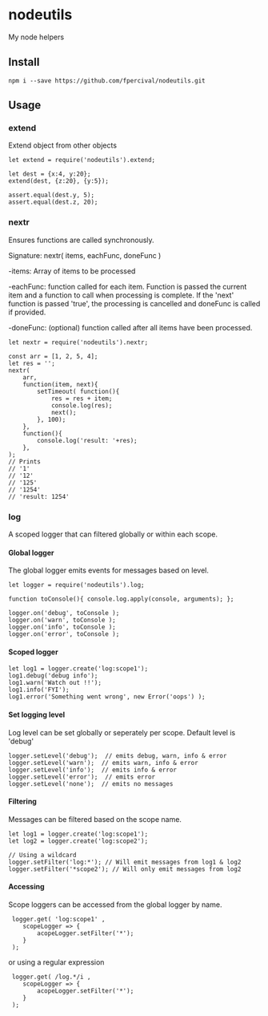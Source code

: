 # nodeutils
My node helpers

## Install

    npm i --save https://github.com/fpercival/nodeutils.git

## Usage

### extend
Extend object from other objects

    let extend = require('nodeutils').extend;

    let dest = {x:4, y:20};
    extend(dest, {z:20}, {y:5});

    assert.equal(dest.y, 5);
    assert.equal(dest.z, 20);


### nextr
Ensures functions are called synchronously.

Signature: nextr( items, eachFunc, doneFunc )

-items: Array of items to be processed

-eachFunc: function called for each item. Function is passed the current item and a function to call when processing is complete. If the 'next' function is passed 'true', the processing is cancelled and doneFunc is called if provided.

-doneFunc: (optional) function called after all items have been processed.




    let nextr = require('nodeutils').nextr;

    const arr = [1, 2, 5, 4];
    let res = '';
    nextr(
        arr,
        function(item, next){
            setTimeout( function(){
                res = res + item;
                console.log(res);
                next();
            }, 100);
        },
        function(){
            console.log('result: '+res);
        },
    );
    // Prints
    // '1'
    // '12'
    // '125'
    // '1254'
    // 'result: 1254'

### log
A scoped logger that can filtered globally or within each scope.

#### Global logger

The global logger emits events for messages based on level.

    let logger = require('nodeutils').log;

    function toConsole(){ console.log.apply(console, arguments); };

    logger.on('debug', toConsole );
    logger.on('warn', toConsole );
    logger.on('info', toConsole );
    logger.on('error', toConsole );

#### Scoped logger

    let log1 = logger.create('log:scope1');
    log1.debug('debug info');
    log1.warn('Watch out !!');
    log1.info('FYI');
    log1.error('Something went wrong', new Error('oops') );

#### Set logging level

Log level can be set globally or seperately per scope. Default level is 'debug'

    logger.setLevel('debug');  // emits debug, warn, info & error
    logger.setLevel('warn');  // emits warn, info & error
    logger.setLevel('info');  // emits info & error
    logger.setLevel('error');  // emits error
    logger.setLevel('none');  // emits no messages

#### Filtering

Messages can be filtered based on the scope name.

    let log1 = logger.create('log:scope1');
    let log2 = logger.create('log:scope2');

    // Using a wildcard
    logger.setFilter('log:*'); // Will emit messages from log1 & log2
    logger.setFilter('*scope2'); // Will only emit messages from log2

#### Accessing

Scope loggers can be accessed from the global logger by name.

     logger.get( 'log:scope1' ,
        scopeLogger => {
            acopeLogger.setFilter('*');
        }
     );

 or using a regular expression

     logger.get( /log.*/i ,
        scopeLogger => {
            acopeLogger.setFilter('*');
        }
     );



